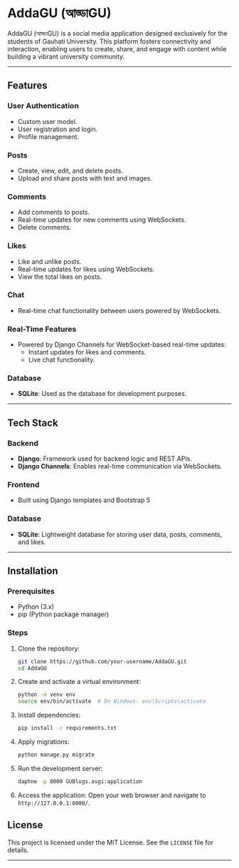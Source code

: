 # AddaGU (আড্ডাGU)

AddaGU (আড্ডাGU) is a social media application designed exclusively for the students of Gauhati University. This platform fosters connectivity and interaction, enabling users to create, share, and engage with content while building a vibrant university community.

---

## Features

### User Authentication
- Custom user model.
- User registration and login.
- Profile management.

### Posts
- Create, view, edit, and delete posts.
- Upload and share posts with text and images.

### Comments
- Add comments to posts.
- Real-time updates for new comments using WebSockets.
- Delete comments.

### Likes
- Like and unlike posts.
- Real-time updates for likes using WebSockets.
- View the total likes on posts.

### Chat
- Real-time chat functionality between users powered by WebSockets.

### Real-Time Features
- Powered by Django Channels for WebSocket-based real-time updates:
  - Instant updates for likes and comments.
  - Live chat functionality.

### Database
- **SQLite**: Used as the database for development purposes.

---

## Tech Stack

### Backend
- **Django**: Framework used for backend logic and REST APIs.
- **Django Channels**: Enables real-time communication via WebSockets.

### Frontend
- Built using Django templates and Bootstrap 5

### Database
- **SQLite**: Lightweight database for storing user data, posts, comments, and likes.

---

## Installation

### Prerequisites
- Python (3.x)
- pip (Python package manager)

### Steps
1. Clone the repository:
   ```bash
   git clone https://github.com/your-username/AddaGU.git
   cd AddaGU
   ```

2. Create and activate a virtual environment:
   ```bash
   python -m venv env
   source env/bin/activate  # On Windows: env\Scripts\activate
   ```

3. Install dependencies:
   ```bash
   pip install -r requirements.txt
   ```

4. Apply migrations:
   ```bash
   python manage.py migrate
   ```

5. Run the development server:
   ```bash
   daphne -p 8000 GUBlogs.asgi:application
   ```

6. Access the application:
   Open your web browser and navigate to `http://127.0.0.1:8000/`.


## License
This project is licensed under the MIT License. See the `LICENSE` file for details.

---



